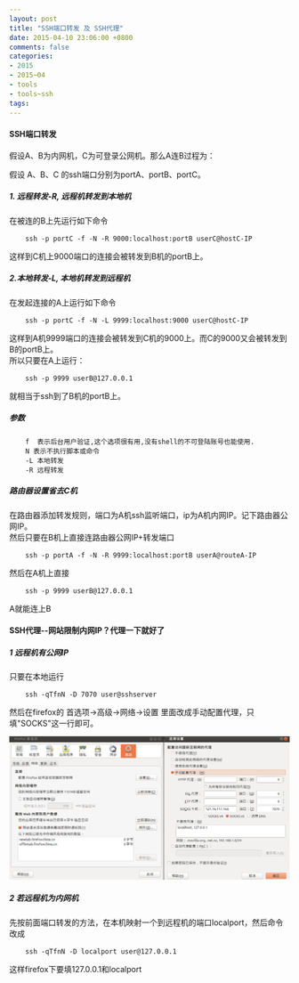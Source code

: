 ```yaml
---
layout: post
title: "SSH端口转发 及 SSH代理"
date: 2015-04-10 23:06:00 +0800
comments: false
categories:
- 2015
- 2015~04
- tools
- tools~ssh
tags:
---
```

#### SSH端口转发
假设A、B为内网机，C为可登录公网机。那么A连B过程为：

假设 A、B、C 的ssh端口分别为portA、portB、portC。

##### 1. 远程转发-R, 远程机转发到本地机
在被连的B上先运行如下命令
```
	ssh -p portC -f -N -R 9000:localhost:portB userC@hostC-IP
```
这样到C机上9000端口的连接会被转发到B机的portB上。

##### 2.本地转发-L, 本地机转发到远程机
在发起连接的A上运行如下命令
```
	ssh -p portC -f -N -L 9999:localhost:9000 userC@hostC-IP
```
这样到A机9999端口的连接会被转发到C机的9000上。而C的9000又会被转发到B的portB上。  
所以只要在A上运行：
```
	ssh -p 9999 userB@127.0.0.1
```
就相当于ssh到了B机的portB上。

##### 参数
```
	f  表示后台用户验证,这个选项很有用,没有shell的不可登陆账号也能使用.
	N 表示不执行脚本或命令
	-L 本地转发
	-R 远程转发
```

##### 路由器设置省去C机
在路由器添加转发规则，端口为A机ssh监听端口，ip为A机内网IP。记下路由器公网IP。  
然后只要在B机上直接连路由器公网IP+转发端口
```
	ssh -p portA -f -N -R 9999:localhost:portB userA@routeA-IP
```

然后在A机上直接
```
	ssh -p 9999 userB@127.0.0.1
```
A就能连上B


#### SSH代理--网站限制内网IP？代理一下就好了
##### 1 远程机有公网IP
只要在本地运行
```
	ssh -qTfnN -D 7070 user@sshserver
```
然后在firefox的 首选项->高级->网络->设置 里面改成手动配置代理，只填"SOCKS"这一行即可。

![](/images/tools/2015-04-10.png)  

##### 2 若远程机为内网机
先按前面端口转发的方法，在本机映射一个到远程机的端口localport，然后命令改成
```
	ssh -qTfnN -D localport user@127.0.0.1
```
这样firefox下要填127.0.0.1和localport


